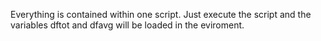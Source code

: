 Everything is contained within one script. Just execute the script and the variables dftot and dfavg will be loaded in the eviroment.
